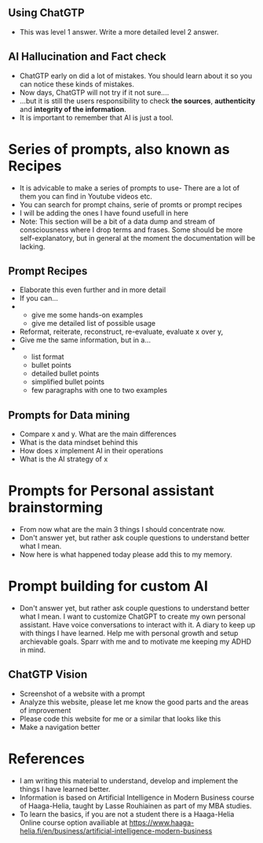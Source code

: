 ## Using ChatGTP
- This was level 1 answer. Write a more detailed level 2 answer.

## AI Hallucination and Fact check
- ChatGTP early on did a lot of mistakes. You should learn about it so you can notice these kinds of mistakes.
- Now days, ChatGTP will not try if it not sure....
- ...but it is still the users responsibility to check **the sources**, **authenticity** and **integrity of the information**.
- It is important to remember that AI is just a tool.

# Series of prompts, also known as Recipes
- It is advicable to make a series of prompts to use- There are a lot of them you can find in Youtube videos etc.
- You can search for prompt chains, serie of promts or prompt recipes
- I will be adding the ones I have found usefull in here
- Note: This section will be a bit of a data dump and stream of consciousness where I drop terms and frases. Some should be more self-explanatory, but in general at the moment the documentation will be lacking.
## Prompt Recipes
- Elaborate this even further and in more detail
- If you can...
- - give me some hands-on examples
  - give me detailed list of possible usage
- Reformat, reiterate, reconstruct, re-evaluate, evaluate x over y,
- Give me the same information, but in a…
- - list format
  - bullet points
  - detailed bullet points
  - simplified bullet points
  - few paragraphs with one to two examples

## Prompts for Data mining 
- Compare x and y. What are the main differences
- What is the data mindset behind this
- How does x implement AI in their operations
- What is the AI strategy of x


# Prompts for Personal assistant brainstorming
- From now what are the main 3 things I should concentrate now.
- Don't answer yet, but rather ask couple questions to understand better what I mean.
- Now here is what happened today please add this to my memory.

# Prompt building for custom AI
- Don't answer yet, but rather ask couple questions to understand better what I mean. I want to customize ChatGPT to create my own personal assistant. Have voice conversations to interact with it. A diary to keep up with things I have learned. Help me with personal growth and setup archievable goals. Sparr with me and to motivate me keeping my ADHD in mind.

## ChatGTP Vision
- Screenshot of a website with a prompt
- Analyze this website, please let me know the good parts and the areas of improvement
- Please code this website for me or a similar that looks like this
- Make a navigation better


# References
- I am writing this material to understand, develop and implement the things I have learned better.
- Information is based on Artificial Intelligence in Modern Business course of Haaga-Helia, taught by Lasse Rouhiainen as part of my MBA studies.
- To learn the basics, if you are not a student there is a Haaga-Helia Online course option availiable at https://www.haaga-helia.fi/en/business/artificial-intelligence-modern-business
